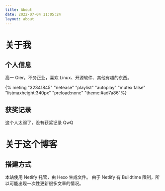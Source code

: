 ```yaml
---
title: About
date: 2022-07-04 11:05:24
layout: about
---
```


# 关于我

## 个人信息

高一 Oier。不务正业，喜欢 Linux、开源软件、其他有趣的东西。

{% meting "32341845" "netease" "playlist" "autoplay" "mutex:false" "listmaxheight:340px" "preload:none" "theme:#ad7a86"%}

## 获奖记录

这个人太弱了，没有获奖记录 QwQ

# 关于这个博客

## 搭建方式

本站使用 Netlify 托管，由 Hexo 生成文件。
由于 Netlify 有 Buildtime 限制，所以可能出现一次性更新很多文章的情况。
